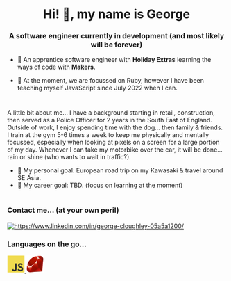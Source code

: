 
<h1 align="center">Hi! 👋, my name is George</h1>

<h3 align="center">A software engineer currently in development (and most likely will be forever)</h3>

- 🤝 An apprentice software engineer with **Holiday Extras** learning the ways of code with **Makers**.

- 🔭 At the moment, we are focussed on Ruby, however I have been teaching myself JavaScript since July 2022 when I can.

<h1 align="center"></h1>

A little bit about me...
I have a background starting in retail, construction, then served as a Police Officer for 2 years in the South East of England. Outside of work, I enjoy spending time with the dog... then family & friends. I train at the gym 5-6 times a week to keep me physically and mentally focussed, especially when looking at pixels on a screen for a large portion of my day. Whenever I can take my motorbike over the car, it will be done... rain or shine (who wants to wait in traffic?).

- 🎯 My personal goal: European road trip on my Kawasaki & travel around SE Asia.
- 🎯 My career goal: TBD. (focus on learning at the moment)

<h1 align="center"></h1>

<h3 align="left">Contact me... (at your own peril)</h3>
<p align="left">
<a href="https://linkedin.com/in/https://www.linkedin.com/in/george-cloughley-05a5a1200/" target="blank"><img align="center" src="https://raw.githubusercontent.com/rahuldkjain/github-profile-readme-generator/master/src/images/icons/Social/linked-in-alt.svg" alt="https://www.linkedin.com/in/george-cloughley-05a5a1200/" height="30" width="40" /></a>
</p>

<h3 align="left">Languages on the go...</h3>
<p align="left"> <a href="https://developer.mozilla.org/en-US/docs/Web/JavaScript" target="_blank" rel="noreferrer"> <img src="https://raw.githubusercontent.com/devicons/devicon/master/icons/javascript/javascript-original.svg" alt="javascript" width="40" height="40"/> </a> <a href="https://www.ruby-lang.org/en/" target="_blank" rel="noreferrer"> <img src="https://raw.githubusercontent.com/devicons/devicon/master/icons/ruby/ruby-original.svg" alt="ruby" width="40" height="40"/> </a> </p>
